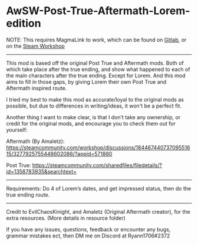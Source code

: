 # AwSW-Post-True-Aftermath-Lorem-edition

NOTE: This requires MagmaLink to work, which can be found on [Gitlab](https://gitlab.com/jakzie2/awsw-magmalink), or on the [Steam Workshop](https://steamcommunity.com/sharedfiles/filedetails/?id=2594080243)

__________________________________________________________________________________________________________________________________________

This mod is based off the original Post True and Aftermath mods. Both of which take place after the true ending, and show what happened to each of the main characters after the true ending. Except for Lorem.
And this mod aims to fill in those gaps, by giving Lorem their own Post True and Aftermath inspired route.

I tried my best to make this mod as accurate/loyal to the original mods as possible, but due to differences in writing/ideas, it won't be a perfect fit.

Another thing I want to make clear, is that I don’t take any ownership, or credit for the original mods, and encourage you to check them out for yourself:

Aftermath (By Amaletz): https://steamcommunity.com/workshop/discussions/18446744073709551615/3277925755448602086/?appid=571880 

Post True: https://steamcommunity.com/sharedfiles/filedetails/?id=1358783935&searchtext=

__________________________________________________________________________________________________________________________________________

Requirements:
Do 4 of Lorem’s dates, and get impressed status, then do the true ending route.

__________________________________________________________________________________________________________________________________________

Credit to EvilChaosKinight, and Amaletz (Original Aftermath creator), for the extra resources. (More details in resource folder)

If you have any issues, questions, feedback or encounter any bugs, grammar mistakes ect, then DM me on Discord at Ryann1706#2372
